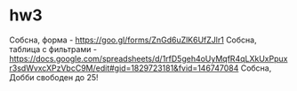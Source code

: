 # hw3
Собсна, форма - https://goo.gl/forms/ZnGd6uZlK6UfZJlr1
Собсна, таблица с фильтрами - https://docs.google.com/spreadsheets/d/1rfD5geh4oUyMqfR4qLXkUxPpuxr3sdWvxcXPzVbcC9M/edit#gid=1829723181&fvid=146747084
Собсна, Добби свободен до 25!
